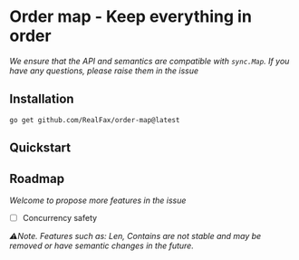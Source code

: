 # Order map - Keep everything in order

_We ensure that the API and semantics are compatible with `sync.Map`. If you have any questions, please raise them in the issue_

## Installation
`go get github.com/RealFax/order-map@latest`

## Quickstart

## Roadmap
_Welcome to propose more features in the issue_

- [ ] Concurrency safety

_⚠️Note. Features such as: Len, Contains are not stable and may be removed or have semantic changes in the future._